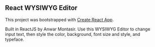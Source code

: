 ## React WYSIWYG Editor

This project was bootstrapped with [Create React App](https://github.com/facebookincubator/create-react-app).

Built in ReactJS by Anwar Montasir. Use this WYSIWYG Editor to change input text, then style the color, background, font size and style, and typeface.